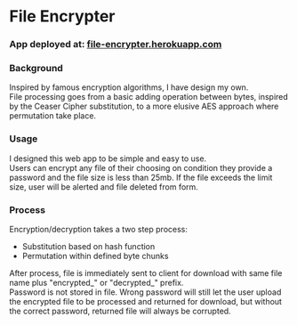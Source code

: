 # File Encrypter 

### App deployed at: [file-encrypter.herokuapp.com](https://file-encrypter.herokuapp.com)

### Background

Inspired by famous encryption algorithms, I have design my own.  
File processing goes from a basic adding operation between bytes, inspired by the Ceaser Cipher substitution, to a more elusive AES approach where permutation take place.  

### Usage

I designed this web app to be simple and easy to use.  
Users can encrypt any file of their choosing on condition they provide a password and the file size is less than 25mb. If the file exceeds the limit size, user will be alerted and file deleted from form.

### Process

Encryption/decryption takes a two step process:

* Substitution based on hash function
* Permutation within defined byte chunks

After process, file is immediately sent to client for download with same file name plus "encrypted_" or "decrypted_" prefix.  
Password is not stored in file. Wrong password will still let the user upload the encrypted file to be processed and returned for download, but without the correct password, returned file will always be corrupted.